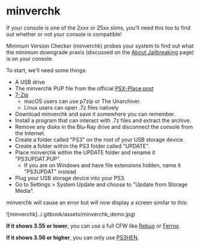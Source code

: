 # minverchk

If your console is one of the 2xxx or 25xx slims, you'll need this too to find out whether or not your console is compatible!

Minimum Version Checker \(minverchk\) probes your system to find out what the minimum downgrade praxis \(discussed on the [About Jailbreaking](https://github.com/Doregon/tnpsh-wiki/tree/ae7c73791a78d550e3cf4e2c6e08f41779fd3a83/welcome-to-wiki/about-jailbreaking/README.md) page\) is on your console.

To start, we'll need some things:

* A USB drive
* The minverchk PUP file from the official [PSX-Place post](https://www.psx-place.com/resources/minverchk-minimum-version-checker.610/)
* [7-Zip](https://7-zip.org)
  * macOS users can use p7zip or The Unarchiver. 
  * Linux users can open .7z files natively
* Download minverchk and save it somewhere you can remember.
* Install a program that can interact with .7z files and extract the archive.
* Remove any disks in the Blu-Ray drive and disconnect the console from the Internet.
* Create a folder called "PS3" on the root of your USB storage device.
* Create a folder within the PS3 folder called "UPDATE".
* Place minverchk within the UPDATE folder and rename it "PS3UPDAT.PUP".
  * If you are on Windows and have file extensions hidden, name it "PS3UPDAT" instead
* Plug your USB storage device into your PS3.
* Go to Settings &gt; System Update and choose to "Update from Storage Media".

minverchk will cause an error but will now display a screen similar to this:

!\[minverchk\]../.gitbook/assets/minverchk\_demo.jpg\)

**If it shows 3.55 or lower**, you can use a full CFW like [Rebug](rebug/) or [Ferrox](ferrox/).

**If it shows 3.56 or higher**, you can only use [PS3HEN](ps3hen/).

